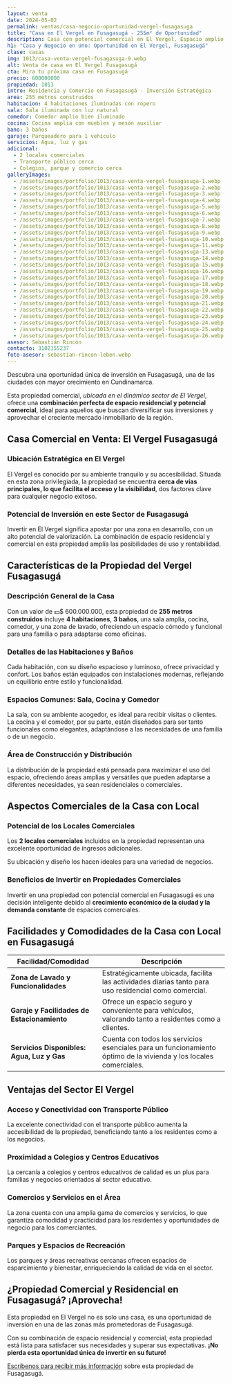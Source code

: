 ```yaml
---
layout: venta
date: 2024-05-02
permalink: ventas/casa-negocio-oportunidad-vergel-fusagasuga
title: "Casa en El Vergel en Fusagasugá - 255m² de Oportunidad"
description: Casa con potencial comercial en El Vergel. Espacio amplio, ubicación ideal. ¡Invierta hoy y vea su inversión crecer! Más info con Leben Inmobiliaria
h1: "Casa y Negocio en Uno: Oportunidad en El Vergel, Fusagasugá"
clase: casas
img: 1013/casa-venta-vergel-fusagasuga-9.webp
alt: Venta de casa en El Vergel Fusagasugá
cta: Mira tu próxima casa en Fusagasugá
precio: 600000000
propiedad: 1013
intro: Residencia y Comercio en Fusagasugá - Inversión Estratégica
area: 255 metros construidos
habitacion: 4 habitaciones iluminadas con ropero
sala: Sala iluminada con luz natural
comedor: Comedor amplio bien iluminado
cocina: Cocina amplia con muebles y mesón auxiliar
bano: 3 baños
garaje: Parqueadero para 1 vehículo
servicios: Agua, luz y gas
adicional:
  - 2 locales comerciales
  - Transporte público cerca
  - Colegios, parque y comercio cerca
galleryImages:
  - /assets/images/portfolio/1013/casa-venta-vergel-fusagasuga-1.webp
  - /assets/images/portfolio/1013/casa-venta-vergel-fusagasuga-2.webp
  - /assets/images/portfolio/1013/casa-venta-vergel-fusagasuga-3.webp
  - /assets/images/portfolio/1013/casa-venta-vergel-fusagasuga-4.webp
  - /assets/images/portfolio/1013/casa-venta-vergel-fusagasuga-5.webp
  - /assets/images/portfolio/1013/casa-venta-vergel-fusagasuga-6.webp
  - /assets/images/portfolio/1013/casa-venta-vergel-fusagasuga-7.webp
  - /assets/images/portfolio/1013/casa-venta-vergel-fusagasuga-8.webp
  - /assets/images/portfolio/1013/casa-venta-vergel-fusagasuga-9.webp
  - /assets/images/portfolio/1013/casa-venta-vergel-fusagasuga-10.webp
  - /assets/images/portfolio/1013/casa-venta-vergel-fusagasuga-11.webp
  - /assets/images/portfolio/1013/casa-venta-vergel-fusagasuga-13.webp
  - /assets/images/portfolio/1013/casa-venta-vergel-fusagasuga-14.webp
  - /assets/images/portfolio/1013/casa-venta-vergel-fusagasuga-15.webp
  - /assets/images/portfolio/1013/casa-venta-vergel-fusagasuga-16.webp
  - /assets/images/portfolio/1013/casa-venta-vergel-fusagasuga-17.webp
  - /assets/images/portfolio/1013/casa-venta-vergel-fusagasuga-18.webp
  - /assets/images/portfolio/1013/casa-venta-vergel-fusagasuga-19.webp
  - /assets/images/portfolio/1013/casa-venta-vergel-fusagasuga-20.webp
  - /assets/images/portfolio/1013/casa-venta-vergel-fusagasuga-21.webp
  - /assets/images/portfolio/1013/casa-venta-vergel-fusagasuga-22.webp
  - /assets/images/portfolio/1013/casa-venta-vergel-fusagasuga-23.webp
  - /assets/images/portfolio/1013/casa-venta-vergel-fusagasuga-24.webp
  - /assets/images/portfolio/1013/casa-venta-vergel-fusagasuga-25.webp
  - /assets/images/portfolio/1013/casa-venta-vergel-fusagasuga-26.webp
asesor: Sebastián Rincón
contacto: 3102155237
foto-asesor: sebastian-rincon-leben.webp
---
```

Descubra una oportunidad única de inversión en Fusagasugá, una de las ciudades con mayor crecimiento en Cundinamarca.

Esta propiedad comercial, *ubicada en el dinámico sector de El Vergel*, ofrece una **combinación perfecta de espacio residencial y potencial comercial**, ideal para aquellos que buscan diversificar sus inversiones y aprovechar el creciente mercado inmobiliario de la región.

## Casa Comercial en Venta: El Vergel Fusagasugá 

### Ubicación Estratégica en El Vergel

El Vergel es conocido por su ambiente tranquilo y su accesibilidad. Situada en esta zona privilegiada, la propiedad se encuentra **cerca de vías principales, lo que facilita el acceso y la visibilidad**, dos factores clave para cualquier negocio exitoso.

### Potencial de Inversión en este Sector de Fusagasugá

Invertir en El Vergel significa apostar por una zona en desarrollo, con un alto potencial de valorización. La combinación de espacio residencial y comercial en esta propiedad amplía las posibilidades de uso y rentabilidad.

## Características de la Propiedad del Vergel Fusagasugá

### Descripción General de la Casa

Con un valor de 💵$ 600.000.000, esta propiedad de **255 metros construidos** incluye **4 habitaciones**, **3 baños**, una sala amplia, cocina, comedor, y una zona de lavado, ofreciendo un espacio cómodo y funcional para una familia o para adaptarse como oficinas.

### Detalles de las Habitaciones y Baños

Cada habitación, con su diseño espacioso y luminoso, ofrece privacidad y confort. Los baños están equipados con instalaciones modernas, reflejando un equilibrio entre estilo y funcionalidad.

### Espacios Comunes: Sala, Cocina y Comedor

La sala, con su ambiente acogedor, es ideal para recibir visitas o clientes. La cocina y el comedor, por su parte, están diseñados para ser tanto funcionales como elegantes, adaptándose a las necesidades de una familia o de un negocio.

### Área de Construcción y Distribución

La distribución de la propiedad está pensada para maximizar el uso del espacio, ofreciendo áreas amplias y versátiles que pueden adaptarse a diferentes necesidades, ya sean residenciales o comerciales.

## Aspectos Comerciales de la Casa con Local

### Potencial de los Locales Comerciales

Los **2 locales comerciales** incluidos en la propiedad representan una excelente oportunidad de ingresos adicionales.

Su ubicación y diseño los hacen ideales para una variedad de negocios.

### Beneficios de Invertir en Propiedades Comerciales

Invertir en una propiedad con potencial comercial en Fusagasugá es una decisión inteligente debido al **crecimiento económico de la ciudad y la demanda constante** de espacios comerciales.

## Facilidades y Comodidades de la Casa con Local en Fusagasugá

| Facilidad/Comodidad            | Descripción                                                                                      |
|-------------------------------|--------------------------------------------------------------------------------------------------|
| **Zona de Lavado y Funcionalidades** | Estratégicamente ubicada, facilita las actividades diarias tanto para uso residencial como comercial. |
| **Garaje y Facilidades de Estacionamiento** | Ofrece un espacio seguro y conveniente para vehículos, valorando tanto a residentes como a clientes.  |
| **Servicios Disponibles: Agua, Luz y Gas** | Cuenta con todos los servicios esenciales para un funcionamiento óptimo de la vivienda y los locales comerciales. |

## Ventajas del Sector El Vergel

### Acceso y Conectividad con Transporte Público

La excelente conectividad con el transporte público aumenta la accesibilidad de la propiedad, beneficiando tanto a los residentes como a los negocios.

### Proximidad a Colegios y Centros Educativos

La cercanía a colegios y centros educativos de calidad es un plus para familias y negocios orientados al sector educativo.

### Comercios y Servicios en el Área

La zona cuenta con una amplia gama de comercios y servicios, lo que garantiza comodidad y practicidad para los residentes y oportunidades de negocio para los comerciantes.

### Parques y Espacios de Recreación

Los parques y áreas recreativas cercanas ofrecen espacios de esparcimiento y bienestar, enriqueciendo la calidad de vida en el sector.

## ¿Propiedad Comercial y Residencial en Fusagasugá? ¡Aprovecha!

Esta propiedad en El Vergel no es solo una casa, es una oportunidad de inversión en una de las zonas más prometedoras de Fusagasugá.

Con su combinación de espacio residencial y comercial, esta propiedad está lista para satisfacer sus necesidades y superar sus expectativas. **¡No pierda esta oportunidad única de invertir en su futuro!**

[Escríbenos para recibir más información](#asesor) sobre esta propiedad de Fusagasugá.

